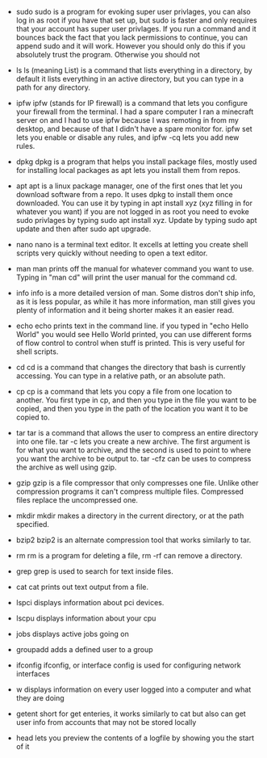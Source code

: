 - sudo 
sudo is a program for evoking super user privlages, you can also log in as root if you have that set up, but sudo is faster and only requires that your account has super user privlages.
If you run a command and it bounces back the fact that you lack permissions to continue, you can append sudo and it will work.  However you should only do this if you absolutely trust the program.
Otherwise you should not

- ls
ls (meaning List) is a command that lists everything in a directory, by default it lists everything in an active directory, 
but you can type in a path for any directory.

- ipfw
ipfw (stands for IP firewall) is a command that lets you configure your firewall from the terminal.
I had a spare computer I ran a minecraft server on and I had to use ipfw because 
I was remoting in from my desktop, and because of that I didn't have a spare monitor for.
ipfw set lets you enable or disable any rules, and ipfw -cq lets you add new rules.

- dpkg
dpkg is a program that helps you install package files, mostly used for installing local packages as apt lets you install them from repos.

- apt
apt is a linux package manager, one of the first ones that let you download software from a repo.  It uses dpkg to install them once downloaded.
You can use it by typing in apt install xyz (xyz filling in for whatever you want) if you are not logged in as root you need to evoke sudo privlages
by typing sudo apt install xyz.  Update by typing sudo apt update and then after sudo apt upgrade.  

- nano
nano is a terminal text editor.  It excells at letting you create shell scripts very quickly without needing to open a text editor. 

- man
man prints off the manual for whatever command you want to use. Typing in "man cd" will print the user manual for the command cd.

- info
info is a more detailed version of man.  Some distros don't ship info, as it is less popular, 
as while it has more information, man still gives you plenty of information and it being shorter makes it an easier read.

- echo
echo prints text in the command line.  if you typed in "echo Hello World" you would see Hello World printed, 
you can use different forms of flow control to control when stuff is printed.  This is very useful for shell scripts.

- cd
cd is a command that changes the directory that bash is currently accessing.  You can type in a relative path, or an absolute path.

- cp 
cp is a command that lets you copy a file from one location to another.  You first type in cp,
and then you type in the file you want to be copied, and then you type in the path of the location you want it to be copied to.

- tar
tar is a command that allows the user to compress an entire directory into one file.  tar -c lets you create a new archive. 
The first argument is for what you want to archive, and the second is used to point to where you want the archive to be output to.
tar -cfz can be uses to compress the archive as well using gzip.

- gzip
gzip is a file compressor that only compresses one file.  Unlike other compression programs it can't compress multiple files. 
Compressed files replace the uncompressed one.  

- mkdir
mkdir makes a directory in the current directory, or at the path specified.

- bzip2 
bzip2 is an alternate compression tool that works similarly to tar. 

- rm
rm is a program for deleting a file, rm -rf can remove a directory.

- grep
grep is used to search for text inside files.

- cat
cat prints out text output from a file. 

- lspci
displays information about pci devices.

- lscpu 
displays information about your cpu

- jobs
displays active jobs going on

- groupadd
adds a defined user to a group

- ifconfig
ifconfig, or interface config is used for configuring network interfaces

- w
displays information on every user logged into a computer and what they are doing

- getent
short for get enteries, it works similarly to cat but also can get user info from accounts that may not be stored locally

- head
lets you preview the contents of a logfile by showing you the start of it

